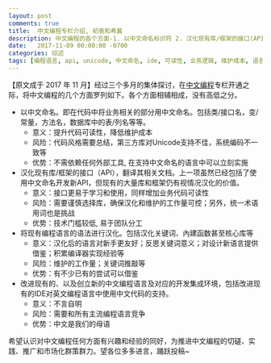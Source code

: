```yaml
---
layout: post
comments: true
title:  中文编程专栏介绍, 初衷和希冀
description: 中文编程的各个方面-1. 以中文命名标识符 2. 汉化现有库/框架的接口(API) 3. 将现有编程语言进行汉化 4. 改进现有的, 以及创立新的中文编程语言及对应的开发集成环境. 
date:   2017-11-09 00:00:00 -0700
categories: 综述
tags: [编程语言, api, unicode, 中文命名, ide, 可读性, 业务逻辑, 维护成本, 语言设计, 新手]
---
```


【原文成于 2017 年 11 月】经过三个多月的集体探讨，在[中文编程](https://zhuanlan.zhihu.com/codeInChinese)专栏开通之际，将中文编程的几个方面罗列如下。各个方面相辅相成，没有高低之分。

- 以中文命名。即在代码中将业务相关的部分用中文命名。包括类/接口名，变/常量，方法名，数据库中的表/列名等等。
  - 意义：提升代码可读性，降低维护成本
  - 风险：代码风格需要总结，第三方库对Unicode支持不佳，系统编码不一致等
  - 优势：不需依赖任何外部工具, 在支持中文命名的语言中可以立刻实施
- 汉化现有库/框架的接口（API），翻译其相关文档。上一项虽然已经包括了使用中文命名开发新API，但现有的大量库和框架仍有视情况汉化的价值。
  - 意义：接口更易于学习和使用，同样增加业务代码可读性
  - 风险：需要谨慎选择库，确保汉化和维护的工作量可控；另外，统一术语用词也是挑战
  - 优势：技术门槛较低, 易于团队分工
- 将现有编程语言的语法进行汉化。包括汉化关键词、內建函数甚至核心库等
  - 意义：汉化后的语言对新手更友好；反思关键词意义；对设计新语言提供借鉴；积累编译器实现经验等
  - 风险：维护的工作量；关键词推敲等
  - 优势：有不少已有的尝试可以借鉴
- 改进现有的、以及创立新的中文编程语言及对应的开发集成环境，包括改进现有的IDE对英文编程语言中使用中文代码的支持。
  - 意义：不言自明
  - 风险：需要和所有主流编程语言竞争
  - 优势：中文是我们的母语

希望认识对中文编程任何方面有兴趣和经验的同好，为推进中文编程的切磋、实践、推广和市场化群策群力。望各位多多进言，踊跃投稿~